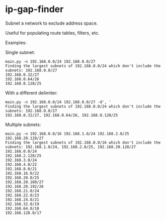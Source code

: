 # ip-gap-finder

Subnet a network to exclude address space.

Useful for populating route tables, filters, etc.

Examples:

Single subnet:
```
main.py -n 192.168.0.0/24 192.168.0.0/27
Finding the largest subnets of 192.168.0.0/24 which don't include the subnets: 192.168.0.0/27
192.168.0.32/27
192.168.0.64/26
192.168.0.128/25
```

With a different delimiter:
```
main.py -n 192.168.0.0/24 192.168.0.0/27 -d', '
Finding the largest subnets of 192.168.0.0/24 which don't include the subnets: 192.168.0.0/27
192.168.0.32/27, 192.168.0.64/26, 192.168.0.128/25
```

Multiple subnets:
```
main.py -n 192.168.0.0/16 192.168.1.0/24 192.168.2.0/25 192.168.20.128/27
Finding the largest subnets of 192.168.0.0/16 which don't include the subnets: 192.168.1.0/24, 192.168.2.0/25, 192.168.20.128/27
192.168.0.0/24
192.168.2.128/25
192.168.3.0/24
192.168.4.0/22
192.168.8.0/21
192.168.16.0/22
192.168.20.0/25
192.168.20.160/27
192.168.20.192/26
192.168.21.0/24
192.168.22.0/23
192.168.24.0/21
192.168.32.0/19
192.168.64.0/18
192.168.128.0/17
```
